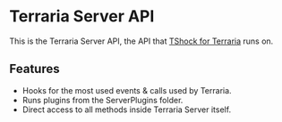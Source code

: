 # Terraria Server API

This is the Terraria Server API, the API that [TShock for Terraria](http://github.com/tshock/tshcok) runs on.

## Features

* Hooks for the most used events & calls used by Terraria.
* Runs plugins from the ServerPlugins folder.
* Direct access to all methods inside Terraria Server itself.

